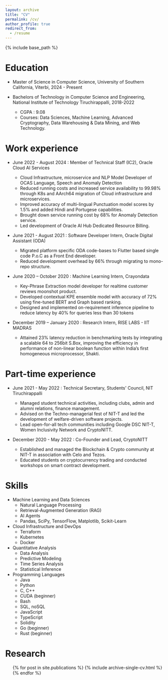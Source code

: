 ```yaml
---
layout: archive
title: "CV"
permalink: /cv/
author_profile: true
redirect_from:
  - /resume
---
```


{% include base_path %}

Education
======
* Master of Science in Computer Science, University of Southern California, Viterbi, 2024 - Present

* Bachelors of Technology in Computer Science and Engineering, National Institute of Technology Tiruchirappalli, 2018-2022
  * CGPA : 9.08
  * Courses: Data Sciences, Machine Learning, Advanced Cryptography, Data Warehousing & Data Mining, and Web Technology.

Work experience
======
* June 2022 - August 2024 : Member of Technical Staff (IC2), Oracle Cloud AI Services 
  * Cloud Infrastructure, microservice and NLP Model Developer of OCAS Language, Speech and Anomaly Detection
  * Reduced running costs and increased service availability to 99.98% through K8s and AArch64 migration of Cloud infrastructure and microservices. 
  * Improved accuracy of multi-lingual Punctuation model scores by 1.5% and added Hindi and Portugese capabilities.
  * Brought down service running cost by 68% for Anomaly Detection service.
  * Led development of Oracle AI Hub Dedicated Resource Billing.

* June 2021 - August 2021 : Software Developer Intern, Oracle Digital Assistant (ODA) 
  * Migrated platform specific ODA code-bases to Flutter based single code P.o.C as a Front End developer.
  * Reduced development overhead by 66% through migrating to mono-repo structure.

* June 2020 – October 2020 : Machine Learning Intern, Crayondata
  * Key-Phrase Extraction model developer for realtime customer reviews moonshot product.
  * Developed contextual KPE ensemble model with accuracy of 72% using fine-tuned BERT and Graph based ranking.
  * Designed and implemented on-requirement inference pipeline to reduce latency by 40% for queries less than 30 tokens

* December 2019 – January 2020  : Research Intern, RISE LABS - IIT MADRAS
  * Attained 23% latency reduction in benchmarking tests by integrating a scalable 64 to 256bit S.Box, improving the efficiency in performance of non-linear boolean function within India’s first homogeneous microprocessor, Shakti.


Part-time experience
======
* June 2021 - May 2022 : Technical Secretary, Students' Council, NIT Tiruchirappalli  
  * Managed student technical activities, including clubs, admin and alumni relations, finance management.
  * Advised on the Techno-managerial fest of NIT-T and led the development of welfare-driven software projects.
  * Lead open-for-all tech communities including Google DSC NIT-T, Women Inclusivity Network and CryptoNITT.

* December 2020 - May 2022 : Co-Founder and Lead, CryptoNITT
  * Established and managed the Blockchain & Crypto community at NIT-T in association with Celo and Tezos.
  * Educated students on cryptocurrency trading and conducted workshops on smart contract development.

 
Skills
======
* Machine Learning and Data Sciences
  * Natural Language Processing
  * Retrieval-Augmented Generation (RAG)
  * AI Agents
  * Pandas, SciPy, TensorFlow, Matplotlib, Scikit-Learn
* Cloud Infrastructure and DevOps
  * Terraform
  * Kubernetes
  * Docker
* Quantitative Analysis
  * Data Analysis
  * Predictive Modeling
  * Time Series Analysis
  * Statistical Inference
* Programming Languages
  * Java
  * Python
  * C, C++
  * CUDA (beginner)
  * Bash
  * SQL, noSQL
  * JavaScript
  * TypeScript
  * Solidity
  * Go (beginner)
  * Rust (beginner)

Research
======
  <ul>{% for post in site.publications %}
    {% include archive-single-cv.html %}
  {% endfor %}</ul>
  

